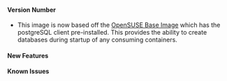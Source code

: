
#### Version Number
- This image is now based off the [OpenSUSE Base Image](https://github.com/CAFapi/opensuse-base-image) which has the postgreSQL client pre-installed. This provides the ability to create databases during startup of any consuming containers.

#### New Features

#### Known Issues
